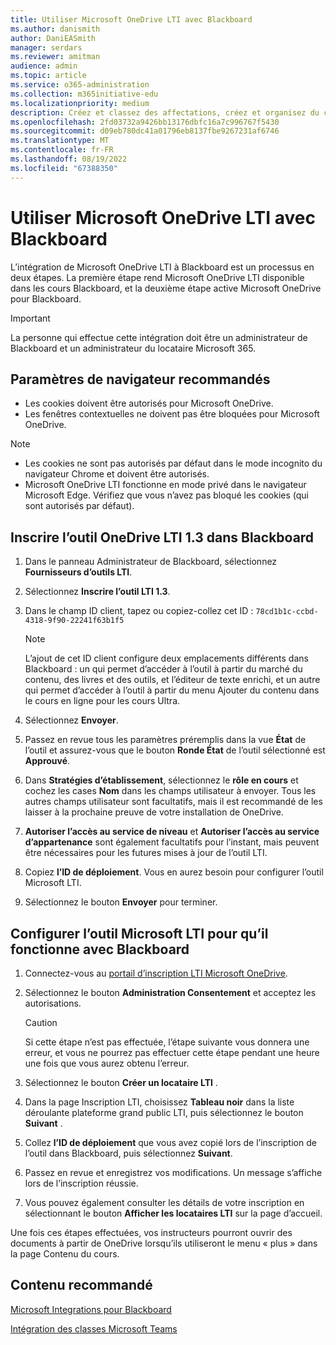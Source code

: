 ```yaml
---
title: Utiliser Microsoft OneDrive LTI avec Blackboard
ms.author: danismith
author: DaniEASmith
manager: serdars
ms.reviewer: amitman
audience: admin
ms.topic: article
ms.service: o365-administration
ms.collection: m365initiative-edu
ms.localizationpriority: medium
description: Créez et classez des affectations, créez et organisez du contenu de cours, et collaborez sur des fichiers en temps réel avec la nouvelle interopérabilité des outils d’apprentissage Microsoft OneDrive pour Blackboard.
ms.openlocfilehash: 2fd03732a9426bb13176dbfc16a7c996767f5430
ms.sourcegitcommit: d09eb780dc41a01796eb8137fbe9267231af6746
ms.translationtype: MT
ms.contentlocale: fr-FR
ms.lasthandoff: 08/19/2022
ms.locfileid: "67388350"
---
```

# <a name="use-microsoft-onedrive-lti-with-blackboard"></a>Utiliser Microsoft OneDrive LTI avec Blackboard

L’intégration de Microsoft OneDrive LTI à Blackboard est un processus en deux étapes. La première étape rend Microsoft OneDrive LTI disponible dans les cours Blackboard, et la deuxième étape active Microsoft OneDrive pour Blackboard.

> [!IMPORTANT]
> La personne qui effectue cette intégration doit être un administrateur de Blackboard et un administrateur du locataire Microsoft 365.

## <a name="recommended-browser-settings"></a>Paramètres de navigateur recommandés

- Les cookies doivent être autorisés pour Microsoft OneDrive.
- Les fenêtres contextuelles ne doivent pas être bloquées pour Microsoft OneDrive.

> [!NOTE]
>
> - Les cookies ne sont pas autorisés par défaut dans le mode incognito du navigateur Chrome et doivent être autorisés.
> - Microsoft OneDrive LTI fonctionne en mode privé dans le navigateur Microsoft Edge. Vérifiez que vous n’avez pas bloqué les cookies (qui sont autorisés par défaut).

## <a name="register-the-onedrive-lti-13-tool-in-blackboard"></a>Inscrire l’outil OneDrive LTI 1.3 dans Blackboard

1. Dans le panneau Administrateur de Blackboard, sélectionnez **Fournisseurs d’outils LTI**.
2. Sélectionnez **Inscrire l’outil LTI 1.3**.
3. Dans le champ ID client, tapez ou copiez-collez cet ID : ``78cd1b1c-ccbd-4318-9f90-22241f63b1f5``

   > [!NOTE]
   > L’ajout de cet ID client configure deux emplacements différents dans Blackboard : un qui permet d’accéder à l’outil à partir du marché du contenu, des livres et des outils, et l’éditeur de texte enrichi, et un autre qui permet d’accéder à l’outil à partir du menu Ajouter du contenu dans le cours en ligne pour les cours Ultra.

4. Sélectionnez **Envoyer**.
5. Passez en revue tous les paramètres préremplis dans la vue **État** de l’outil et assurez-vous que le bouton **Ronde État** de l’outil sélectionné est **Approuvé**.
6. Dans **Stratégies d’établissement**, sélectionnez le **rôle en cours** et cochez les cases **Nom** dans les champs utilisateur à envoyer. Tous les autres champs utilisateur sont facultatifs, mais il est recommandé de les laisser à la prochaine preuve de votre installation de OneDrive.
7. **Autoriser l’accès au service de niveau** et **Autoriser l’accès au service d’appartenance** sont également facultatifs pour l’instant, mais peuvent être nécessaires pour les futures mises à jour de l’outil LTI.
8. Copiez **l’ID de déploiement**. Vous en aurez besoin pour configurer l’outil Microsoft LTI.
9. Sélectionnez le bouton **Envoyer** pour terminer.

## <a name="configure-the-microsoft-lti-tool-to-work-with-blackboard"></a>Configurer l’outil Microsoft LTI pour qu’il fonctionne avec Blackboard

1. Connectez-vous au [portail d’inscription LTI Microsoft OneDrive](https://onedrivelti.microsoft.com/admin).
2. Sélectionnez le bouton **Administration Consentement** et acceptez les autorisations.

    > [!CAUTION]
    > Si cette étape n’est pas effectuée, l’étape suivante vous donnera une erreur, et vous ne pourrez pas effectuer cette étape pendant une heure une fois que vous aurez obtenu l’erreur.

3. Sélectionnez le bouton **Créer un locataire LTI** .
4. Dans la page Inscription LTI, choisissez **Tableau noir** dans la liste déroulante plateforme grand public LTI, puis sélectionnez le bouton **Suivant** .
5. Collez **l’ID de déploiement** que vous avez copié lors de l’inscription de l’outil dans Blackboard, puis sélectionnez **Suivant**.
6. Passez en revue et enregistrez vos modifications. Un message s’affiche lors de l’inscription réussie.
7. Vous pouvez également consulter les détails de votre inscription en sélectionnant le bouton **Afficher les locataires LTI** sur la page d’accueil.

Une fois ces étapes effectuées, vos instructeurs pourront ouvrir des documents à partir de OneDrive lorsqu’ils utiliseront le menu « plus » dans la page Contenu du cours.

## <a name="recommended-content"></a>Contenu recommandé

[Microsoft Integrations pour Blackboard](https://help.blackboard.com/Learn/Administrator/SaaS/Integrations/Microsoft)

[Intégration des classes Microsoft Teams](https://help.blackboard.com/Learn/Administrator/SaaS/Integrations/Microsoft_Classes)
